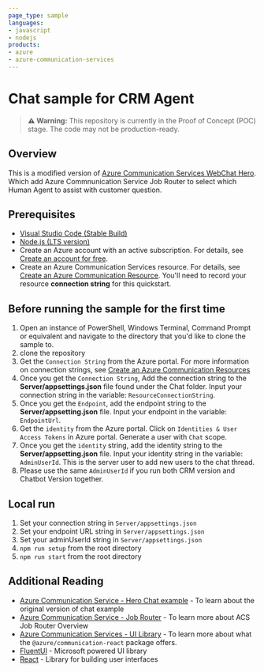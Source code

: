 ```yaml
---
page_type: sample
languages:
- javascript
- nodejs
products:
- azure
- azure-communication-services
---
```



# Chat sample for CRM Agent

> **⚠️ Warning:** This repository is currently in the Proof of Concept (POC) stage. The code may not be production-ready.

## Overview

This is a modified version of [Azure Communication Services WebChat Hero](hhttps://github.com/Azure-Samples/communication-services-web-chat-hero). Which add Azure Commnunication Service Job Router to select which Human Agent to assist with customer question.

## Prerequisites

- [Visual Studio Code (Stable Build)](https://code.visualstudio.com/download)
- [Node.js (LTS version)](https://nodejs.org/)
- Create an Azure account with an active subscription. For details, see [Create an account for free](https://azure.microsoft.com/free/?WT.mc_id=A261C142F).
- Create an Azure Communication Services resource. For details, see [Create an Azure Communication Resource](https://docs.microsoft.com/azure/communication-services/quickstarts/create-communication-resource). You'll need to record your resource **connection string** for this quickstart.

## Before running the sample for the first time

1. Open an instance of PowerShell, Windows Terminal, Command Prompt or equivalent and navigate to the directory that you'd like to clone the sample to.
2. clone the repository
3. Get the `Connection String` from the Azure portal. For more information on connection strings, see [Create an Azure Communication Resources](https://docs.microsoft.com/en-us/azure/communication-services/quickstarts/create-communication-resource)
4. Once you get the `Connection String`, Add the connection string to the **Server/appsettings.json** file found under the Chat folder. Input your connection string in the variable: `ResourceConnectionString`.
5. Once you get the `Endpoint`, add the endpoint string to the **Server/appsetting.json** file. Input your endpoint in the variable: `EndpointUrl`.
6. Get the `identity` from the Azure portal. Click on `Identities & User Access Tokens` in Azure portal. Generate a user with `Chat` scope.
7. Once you get the `identity` string, add the identity string to the **Server/appsetting.json** file. Input your identity string in the variable: `AdminUserId`. This is the server user to add new users to the chat thread.
8. Please use the same `AdminUserId` if you run both CRM version and Chatbot Version together.

## Local run

1. Set your connection string in `Server/appsettings.json`
1. Set your endpoint URL string in `Server/appsettings.json`
1. Set your adminUserId string in `Server/appsettings.json`
1. `npm run setup` from the root directory
1. `npm run start` from the root directory

## Additional Reading
- [Azure Communication Service - Hero Chat example](https://github.com/Azure-Samples/communication-services-web-chat-hero) - To learn about the original version of chat example
- [Azure Communication Service - Job Router](https://learn.microsoft.com/en-us/azure/communication-services/concepts/router/concepts) - To learn more about ACS Job Router Overview
- [Azure Communication Services - UI Library](https://azure.github.io/communication-ui-library/) - To learn more about what the `@azure/communication-react` package offers.
- [FluentUI](https://developer.microsoft.com/en-us/fluentui#/) - Microsoft powered UI library
- [React](https://reactjs.org/) - Library for building user interfaces
